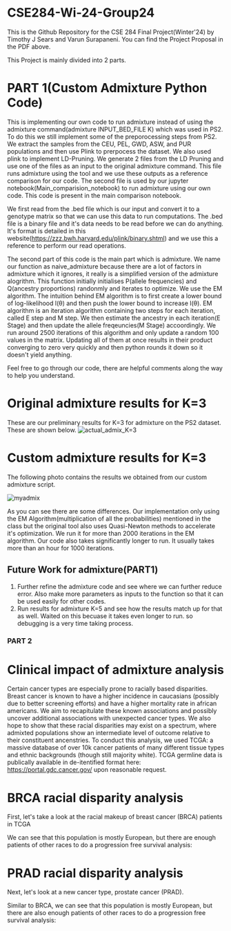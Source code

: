 # CSE284-Wi-24-Group24
This is the Github Repository for the CSE 284 Final Project(Winter'24) by Timothy J Sears and Varun Surapaneni. 
You can find the Project Proposal in the PDF above. 

This Project is mainly divided into 2 parts. 


# PART 1(Custom Admixture Python Code) 

This is implementing our own code to run admixture instead of using the admixture command(admixture INPUT_BED_FILE K) which was used in PS2.
To do this we still implement some of the preporocessing steps from PS2. 
We extract the samples from the CEU, PEL, GWD, ASW, and PUR populations and then use Plink to prerpocess the dataset.
We also used plink to implement LD-Pruning. We generate 2 files from the LD Pruning and use one of the files as an input to the original admixture command. 
This file runs admixture using the tool and we use these outputs as a reference comparison for our code. 
The second file is used by our jupyter notebook(Main_comparision_notebook) to run admixture using our own code. This code is present in the main comparison notebook. 

We first read from the .bed file which is our input and convert it to a genotype matrix so that we can use this data to run computations. The .bed file is a binary file and it's data needs to be read before we can do anything. 
It's format is detailed in this website(https://zzz.bwh.harvard.edu/plink/binary.shtml) and we use this a reference to perform our read operations. 

The second part of this code is the main part which is admixture. We name our function as naive_admixture because there are a lot of factors in admixture which it ignores, it really is a simplified version of the admixture alogrithm. 
This function initially initialises P(allele frequencies) and Q(ancestry proportions) randonmly and iterates to optimize. We use the EM algorithm. The intuition behind EM algorithm is to first create a lower bound of log-likelihood l(θ) and then push the lower bound to increase l(θ). EM algorithm is an iteration algorithm containing two steps for each iteration, called E step and M step. 
We then estimate the ancestry in each iteration(E Stage) and then update the allele freqeuncies(M Stage) accoordingly. We run around 2500 iterations of this algorithm and only update a random 100 values in the matrix.
Updating all of them at once results in their product converging to zero very quickly and then python rounds it down so it doesn't yield anything. 

Feel free to go through our code, there are helpful comments along the way to help you understand. 

# Original admixture results for K=3
These are our preliminary results for K=3 for admixture on the PS2 dataset. 
These are shown below. 
![actual_admix_K=3](https://github.com/Varunkss/CSE284-Wi-24-Group24/assets/73237087/36273489-5d8e-4204-9422-117979f967d3)

# Custom admixture results for K=3 
The following photo contains the results we obtained from our custom admixture script. 

![myadmix](https://github.com/Varunkss/CSE284-Wi-24-Group24/assets/73237087/781dc1ee-998f-4ccd-9592-0c2c4f8246c5)

As you can see there are some differences. Our implementation only using the EM Algorithm(multiplication of all the probabilities) mentioned in the class but the original tool also uses Quasi-Newton methods to accelerate it's optimization. We run it for more than 2000 iterations in the EM algorithm. Our code also takes significantly longer to run. It usually takes more than an hour for 1000 iterations. 

## Future Work for admixture(PART1)

1. Further refine the admixture code and see where we can further reduce error. Also make more parameters as inputs to the function so that it can be used easily for other codes.
2. Run results for admixture K=5 and see how the results match up for that as well. Waited on this becuase it takes even longer to run. so debugging is a very time taking process. 

### PART 2 

# Clinical impact of admixture analysis

Certain cancer types are especially prone to racially based disparities. Breast cancer is known to have a higher incidence in caucasians (possibly due to better screening efforts) and have a higher mortality rate in african americans. We aim to recapitulate these known associations and possibly uncover additional associations with unexpected cancer types. We also hope to show that these racial disparities may exist on a spectrum, where admixted populations show an intermediate level of outcome relative to their constituent ancenstries. To conduct this analysis, we used TCGA: a massive database of over 10k cancer patients of many different tissue types and ethnic backgrounds (though still majority white). TCGA germline data is publically available in de-itentified format here: https://portal.gdc.cancer.gov/ upon reasonable request.

# BRCA racial disparity analysis
First, let's take a look at the racial makeup of breast cancer (BRCA) patients in TCGA


We can see that this population is mostly European, but there are enough patients of other races to do a progression free survival analysis:



# PRAD racial disparity analysis
Next, let's look at a new cancer type, prostate cancer (PRAD).




Similar to BRCA, we can see that this population is mostly European, but there are also enough patients of other races to do a progression free survival analysis:












